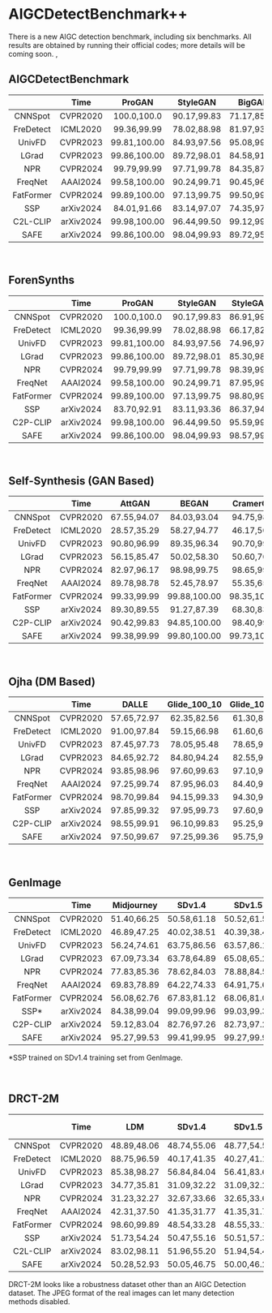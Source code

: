 # AIGCDetectBenchmark++
There is a new AIGC detection benchmark, including six benchmarks. All results are obtained by running their official codes; more details will be coming soon.
,

## AIGCDetectBenchmark

|           | Time      | ProGAN         | StyleGAN      | BigGAN        | CycleGAN       | StarGAN        | GauGAN         | StyleGAN2     | WFIR          | ADM           | Glide         | Midjourney    | SD v1.4       | SD v1.5       | VQDM          | Wukong        | DALLE2        | Mean              |
|:---------:|:---------:|:--------------:|:-------------:|:-------------:|:--------------:|:--------------:|:--------------:|:-------------:|:-------------:|:-------------:|:-------------:|:-------------:|:-------------:|:-------------:|:-------------:|:-------------:|:-------------:|:-----------------:|
| CNNSpot   | CVPR2020  | 100.0,100.0  | 90.17,99.83 | 71.17,85.99 | 87.59,94.93  | 94.60,99.04  | 81.44,90.80  | 86.91,99.48 | 95.10,99.91 | 60.38,75.70 | 58.03,72.29 | 51.40,66.25 | 50.58,61.18 | 50.52,61.53 | 56.45,68.83 | 51.03,57.33 | 51.25,54.53 | 71.04,80.48     |
| FreDetect | ICML2020  | 99.36,99.99  | 78.02,88.98 | 81.97,93.62 | 78.77,84.78  | 94.62,99.49  | 80.57,82.86  | 66.17,82.53 | 46.45,44.46 | 64.67,63.73 | 55.43,54.73 | 46.89,47.25 | 40.02,38.51 | 40.39,38.42 | 78.95,86.02 | 41.54,40.44 | 34.65,38.20 | 64.28,67.75     |
| UnivFD    | CVPR2023  | 99.81,100.00 | 84.93,97.56 | 95.08,99.27 | 98.33,99.80  | 95.75,99.37  | 99.47,99.98  | 74.96,97.90 | 87.20,97.27 | 66.94,87.13 | 62.53,84.26 | 56.24,74.61 | 63.75,86.56 | 63.57,86.19 | 85.42,96.65 | 71.06,91.34 | 50.75,63.04 | 78.49,91.31     |
| LGrad     | CVPR2023  | 99.86,100.00 | 89.72,98.01 | 84.58,91.58 | 87.81,95.11  | 99.30,100.00 | 82.26,93.88  | 85.30,98.30 | 52.95,55.92 | 64.12,70.38 | 70.30,82.83 | 67.09,73.34 | 63.78,64.89 | 65.08,65.29 | 72.62,76.93 | 60.14,63.24 | 68.55,84.09 | 75.84,82.11     |
| NPR       | CVPR2024  | 99.79,99.99 | 97.71,99.78 | 84.35,87.80 | 96.10,98.45 | 99.35,99.94 | 82.50,85.49 | 98.39,99.94 | 65.75,65.32 | 69.72,74.64 | 78.35,85.72 | 77.83,85.36 | 78.62,84.03 | 78.88,84.59 | 78.13,81.19 | 76.10,80.47 | 64.90,76.69 | 82.90,86.84     |
| FreqNet   | AAAI2024  | 99.58,100.00 | 90.24,99.71 | 90.45,96.05 | 95.84,99.63 | 85.69,99.80 | 93.41,98.63 | 87.95,99.49 | 49.20,51.07 | 83.27,91.44 | 81.66,88.86 | 69.83,78.89 | 64.22,74.33 | 64.91,75.62 | 81.65,89.59 | 57.72,66.96 | 55.30,54.62 | 78.18,85.29     |
| FatFormer | CVPR2024  | 99.89,100.00 | 97.13,99.75 | 99.50,99.98 | 99.36,100.00 | 99.75,100.00 | 99.43,100.00 | 98.80,99.92 | 88.16,98.48 | 78.44,91.73 | 88.03,95.99 | 56.08,62.76 | 67.83,81.12 | 68.06,81.09 | 86.87,96.99 | 73.06,85.86 | 69.67,81.83 | 85.63,92.22     |
| SSP       | arXiv2024 | 84.01,91.66  | 83.14,97.07 | 74.35,97.06 | 65.37,93.90  | 89.59,96.29  | 58.82,96.08  | 86.23,96.19 | 70.30,96.73 | 93.15,97.28 | 98.77,97.11 | 84.21,97.63 | 99.17,97.89 | 99.08,97.76 | 96.09,96.23 | 98.55,97.28 | 96.30,96.36 | 88.97,96.08     |
| C2L-CLIP  | arXiv2024 | 99.98,100.00 | 96.44,99.50 | 99.12,99.96 | 97.31,100.00 | 99.60,100.00 | 99.17,100.00 | 95.59,99.86 | 94.80,99.54 | 77.12,95.74 | 88.48,98.76 | 59.12,83.04 | 82.76,97.26 | 82.73,97.23 | 87.16,98.40 | 80.12,95.45 | 65.10,92.84 | 87.79,**97.35** |
| SAFE      | arXiv2024 | 99.86,100.00 | 98.04,99.93 | 89.72,95.89 | 98.87,99.77  | 99.90,100.00 | 91.52,97.20  | 98.57,99.99 | 51.95,51.65 | 82.05,96.66 | 96.29,99.27 | 95.27,99.53 | 99.41,99.95 | 99.27,99.92 | 96.29,99.56 | 98.21,99.79 | 95.30,99.52 | **93.16**,96.16 |

&nbsp;

## ForenSynths

|           | Time      | ProGAN         | StyleGAN      | StyleGAN2     | BigGAN        | CycleGAN       | StarGAN        | GauGAN         | Deepfake      | SITD          | SAN           | CRN           | IMLE          | WFIR          | Mean              |
|:---------:|:---------:|:--------------:|:-------------:|:-------------:|:-------------:|:--------------:|:--------------:|:--------------:|:-------------:|:-------------:|:-------------:|:-------------:|:-------------:|:-------------:|:-----------------:|
| CNNSpot   | CVPR2020  | 100.0,100.0  | 90.17,99.83 | 86.91,99.48 | 71.17,85.99 | 87.59,94.93  | 94.60,99.04  | 81.44,90.80  | 50.71,84.47 | 98.06,99.81 | 50.00,68.56 | 86.34,99.84 | 86.34,99.84 | 95.10,99.91 | 77.76,92.07     |
| FreDetect | ICML2020  | 99.36,99.99  | 78.02,88.98 | 66.17,82.53 | 81.97,93.62 | 78.77,84.78  | 94.62,99.49  | 80.57,82.86  | 63.29,70.77 | 33.33,35.76 | 50.00,49.50 | 60.04,82.27 | 60.13,69.78 | 46.45,44.46 | 68.67,75.75     |
| UnivFD    | CVPR2023  | 99.81,100.00 | 84.93,97.56 | 74.96,97.90 | 95.08,99.27 | 98.33,99.80  | 95.75,99.37  | 99.47,99.98  | 68.57,81.76 | 62.22,63.84 | 56.62,78.81 | 56.59,96.59 | 69.11,98.61 | 87.20,97.27 | 80.66,93.14     |
| LGrad     | CVPR2023  | 99.86,100.00 | 89.72,98.01 | 85.30,98.30 | 84.58,91.58 | 87.81,95.11  | 99.30,100.00 | 82.26,93.88  | 51.17,64.13 | 48.06,41.65 | 41.55,44.42 | 51.51,63.52 | 51.54,77.00 | 52.95,55.92 | 75.05,78.73     |
| NPR       | CVPR2024  | 99.79,99.99 | 97.71,99.78 | 98.39,99.94 | 84.35,87.80 | 96.10,98.45 | 99.35,99.94 | 82.50,85.49 | 80.22,82.40 | 62.50,60.89 | 69.18,71.57 | 50.00,50.00 | 50.00,50.00 | 65.75,65.32 | 79.68,80.89     |
| FreqNet   | AAAI2024  | 99.58,100.00 | 90.24,99.71 | 87.95,99.49 | 90.45,96.05 | 95.84,99.63 | 85.69,99.80 | 93.41,98.63 | 88.92,94.42 | 65.56,62.34 | 71.92,80.10 | 59.03,74.59 | 59.05,77.78 | 49.20,51.07 | 79.76,87.20     |
| FatFormer | CVPR2024  | 99.89,100.00 | 97.13,99.75 | 98.80,99.92 | 99.50,99.98 | 99.36,100.00 | 99.75,100.00 | 99.43,100.00 | 93.27,97.99 | 81.39,97.93 | 68.04,81.23 | 69.46,99.84 | 69.46,99.93 | 88.11,98.48 | 89.51,98.08     |
| SSP       | arXiv2024 | 83.70,92.91  | 83.11,93.36 | 86.37,94.58 | 73.12,77.30 | 65.40,80.39  | 90.22,93.65  | 59.32,83.61  | 67.51,81.24 | 77.50,93.49 | 78.77,93.16 | 52.19,77.10 | 51.69,85.51 | 69.10,88.08 | 70.36,77.30     |
| C2P-CLIP  | arXiv2024 | 99.98,100.00 | 96.44,99.50 | 95.59,99.86 | 99.12,99.96 | 97.31,100.00 | 99.60,100.00 | 99.17,100.00 | 93.77,98.59 | 95.56,98.92 | 64.38,84.56 | 93.29,99.86 | 93.29,99.95 | 94.80,99.54 | **94.02,98.52** |
| SAFE      | arXiv2024 | 99.86,100.00 | 98.04,99.93 | 98.57,99.99 | 89.72,95.89 | 98.87,99.77  | 99.90,100.00 | 91.52,97.20  | 93.10,97.44 | 85.56,85.07 | 95.91,99.27 | 50.10,41.33 | 50.10,47.25 | 51.95,51.65 | 84.86,85.75     |

&nbsp;

## Self-Synthesis (GAN Based)

|           | Time      | AttGAN        | BEGAN          | CramerGAN      | InfoMaxGAN    | MMDGAN         | RelGAN         | S3GAN         | SNGAN         | STGAN          | Mean              |
|:---------:|:---------:|:-------------:|:--------------:|:--------------:|:-------------:|:--------------:|:--------------:|:-------------:|:-------------:|:--------------:|:-----------------:|
| CNNSpot   | CVPR2020  | 67.55,94.07 | 84.03,93.04  | 94.75,98.88  | 75.35,88.45 | 94.05,98.49  | 91.10,99.51  | 71.33,83.34 | 76.50,89.56 | 82.42,97.60  | 81.90,93.66     |
| FreDetect | ICML2020  | 28.57,35.29 | 58.27,94.77  | 46.17,50.45  | 41.40,39.01 | 48.27,52.23  | 66.62,53.95  | 91.05,98.52 | 57.25,61.66 | 50.00,46.64  | 54.18,59.17     |
| UnivFD    | CVPR2023  | 90.80,96.99 | 89.35,96.34  | 90.70,99.29  | 88.48,96.90 | 90.62,99.18  | 93.38,98.00  | 94.12,98.82 | 88.65,96.81 | 82.75,91.64  | 89.87,97.11     |
| LGrad     | CVPR2023  | 56.15,85.47 | 50.02,58.30  | 50.60,70.07  | 53.20,89.16 | 50.95,79.71  | 78.38,97.08  | 82.33,90.80 | 52.12,88.29 | 50.25,93.27  | 58.22,83.57     |
| NPR       | CVPR2024  | 82.97,96.17 | 98.98,99.75 | 98.65,99.00 | 94.45,98.29 | 98.55,98.96 | 99.62,100.00 | 79.00,80.04 | 88.83,97.39 | 97.97,100.00 | 93.23,96.62     |
| FreqNet   | AAAI2024  | 89.78,98.78 | 52.45,78.97 | 55.35,65.70 | 58.63,73.04 | 58.50,78.86 | 99.98,100.00 | 88.35,94.29 | 58.67,81.92 | 64.70,81.60 | 69.60,83.69     |
| FatFormer | CVPR2024  | 99.33,99.99 | 99.88,100.00 | 98.35,100.00 | 98.35,99.98 | 98.35,100.00 | 99.45,100.00 | 99.00,99.95 | 98.28,99.91 | 98.78,99.78  | 98.86,**99.96** |
| SSP       | arXiv2024 | 89.30,89.55 | 91.27,87.39  | 68.30,83.19  | 75.45,85.76 | 72.20,84.23  | 76.90,84.27  | 46.25,75.23 | 65.88,83.63 | 74.38,84.14  | 73.32,75.23     |
| C2P-CLIP  | arXiv2024 | 90.42,99.83 | 94.85,100.00 | 98.40,99.97  | 98.40,99.97 | 98.40,99.97  | 91.97,99.81  | 98.98,99.95 | 98.38,99.91 | 97.58,99.64  | 96.38,99.90     |
| SAFE      | arXiv2024 | 99.38,99.99 | 99.80,100.00 | 99.73,100.00 | 99.55,99.99 | 99.73,100.00 | 99.55,100.00 | 94.48,98.71 | 98.80,99.95 | 99.90,100.00 | **98.99**,99.85 |

&nbsp;

## Ojha (DM Based)

|           | Time      | DALLE         | Glide_100_10  | Glide_100_27  | Glide_50_27   | ADM           | LDM_100       | LDM_200       | LDM_200_cfg   | Mean                  |
|:---------:|:---------:|:-------------:|:-------------:|:-------------:|:-------------:|:-------------:|:-------------:|:-------------:|:-------------:|:---------------------:|
| CNNSpot   | CVPR2020  | 57.65,72.97 | 62.35,82.56 | 61.30,80.23 | 64.50,84.78 | 62.45,78.21 | 54.85,71.65 | 54.75,70.41 | 55.95,73.70 | 59.23,76.81         |
| FreDetect | ICML2020  | 91.00,97.84 | 59.15,66.98 | 61.60,68.56 | 62.80,70.02 | 60.40,60.80 | 88.75,96.59 | 88.45,96.35 | 86.15,94.88 | 74.79,81.50         |
| UnivFD    | CVPR2023  | 87.45,97.73 | 78.05,95.48 | 78.65,95.79 | 79.20,96.03 | 70.00,88.27 | 95.15,99.35 | 94.55,99.40 | 74.15,93.22 | 82.15,95.66         |
| LGrad     | CVPR2023  | 84.65,92.72 | 84.80,94.24 | 82.55,91.57 | 85.10,94.03 | 69.30,75.43 | 85.00,93.09 | 84.10,92.75 | 86.00,94.35 | 82.69,91.02         |
| NPR       | CVPR2024  | 93.85,98.96 | 97.60,99.63 | 97.10,99.55 | 97.55,99.61 | 75.15,80.29 | 98.65,99.80 | 98.45,99.76 | 98.30,99.73 | 94.58,97.17         |
| FreqNet   | AAAI2024  | 97.25,99.74 | 87.95,96.03 | 84.40,95.57 | 86.55,95.84 | 67.25,75.43 | 97.75,99.93 | 97.40,99.89 | 97.20,99.92 | 89.47,95.29     |
| FatFormer | CVPR2024  | 98.70,99.84 | 94.15,99.33 | 94.30,99.27 | 94.60,99.50 | 76.01,91.90 | 98.60,99.89 | 98.55,99.83 | 94.85,99.22 | 93.72,98.60         |
| SSP       | arXiv2024 | 97.85,99.32 | 97.95,99.73 | 97.60,99.01 | 98.45,99.27 | 89.05,98.93 | 98.15,99.22 | 97.95,99.13 | 98.45,99.80 | **96.93**,**99.32** |
| C2P-CLIP  | arXiv2024 | 98.55,99.91 | 96.10,99.83 | 95.25,99.72 | 95.25,99.79 | 69.10,94.13 | 99.30,99.98 | 99.25,99.99 | 97.25,99.83 | 93.76,99.15         |
| SAFE      | arXiv2024 | 97.50,99.67 | 97.25,99.36 | 95.75,98.93 | 96.60,99.21 | 82.36,95.81 | 98.80,99.96 | 98.80,99.96 | 98.65,99.92 | 95.71,99.10         |

&nbsp;

## GenImage

|           | Time      | Midjourney    | SDv1.4        | SDv1.5        | ADM           | Glide         | Wukong        | VQDM          | BigGAN        | Mean              |
|:---------:|:---------:|:-------------:|:-------------:|:-------------:|:-------------:|:-------------:|:-------------:|:-------------:|:-------------:|:-----------------:|
| CNNSpot   | CVPR2020  | 51.40,66.25 | 50.58,61.18 | 50.52,61.53 | 60.38,75.70 | 58.03,72.29 | 51.03,57.33 | 56.45,68.83 | 72.92,86.94 | 56.41,68.76     |
| FreDetect | ICML2020  | 46.89,47.25 | 40.02,38.51 | 40.39,38.42 | 64.67,63.73 | 55.43,54.73 | 41.54,40.44 | 78.95,86.02 | 40.23,47.79 | 51.02,52.11     |
| UnivFD    | CVPR2023  | 56.24,74.61 | 63.75,86.56 | 63.57,86.19 | 66.94,87.13 | 62.53,84.26 | 71.06,91.34 | 85.42,96.65 | 90.18,98.21 | 69.96,88.12     |
| LGrad     | CVPR2023  | 67.09,73.34 | 63.78,64.89 | 65.08,65.29 | 64.12,70.38 | 70.30,82.83 | 60.14,63.24 | 72.62,76.93 | 52.91,52.92 | 64.50,68.73     |
| NPR       | CVPR2024  | 77.83,85.36 | 78.62,84.03 | 78.88,84.59 | 69.72,74.64 | 78.35,85.72 | 76.10,80.47 | 78.13,81.19 | 80.08,88.20 | 77.21,83.02     |
| FreqNet   | AAAI2024  | 69.83,78.89 | 64.22,74.33 | 64.91,75.62 | 83.27,91.44 | 81.66,88.86 | 57.72,66.96 | 81.65,89.59 | 90.57,94.92 | 74.23,82.57     |
| FatFormer | CVPR2024  | 56.08,62.76 | 67.83,81.12 | 68.06,81.09 | 78.44,91.73 | 88.03,95.99 | 73.06,85.86 | 86.87,96.99 | 96.80,99.55 | 76.90,86.89     |
| SSP*      | arXiv2024 | 84.38,99.04 | 99.09,99.96 | 99.03,99.37 | 93.21,99.05 | 98.78,99.78 | 98.45,99.26 | 95.74,99.76 | 78.06,99.11 | 93.57,99.05     |
| C2P-CLIP  | arXiv2024 | 59.12,83.04 | 82.76,97.26 | 82.73,97.23 | 77.12,95.74 | 88.48,98.76 | 80.12,95.45 | 87.16,98.40 | 97.94,99.90 | 81.93,95.72     |
| SAFE      | arXiv2024 | 95.27,99.53 | 99.41,99.95 | 99.27,99.92 | 82.05,96.66 | 96.29,99.27 | 98.21,99.79 | 96.29,99.56 | 97.84,99.82 | **95.58,99.31** |

*SSP trained on SDv1.4 training set from GenImage.

&nbsp;

## DRCT-2M

|           | Time      | LDM           | SDv1.4        | SDv1.5        | SDv2          | SDXL          | SDXL-Refiner  | SD-Turbo      | SDXL-Turbo    | LCM-SDv1.5    | LCM-SDXL      | SDv1-Ctrl     | SDv2-Ctrl     | SDXL-Ctrl     | SDv1-DR       | SDv2-DR       | SDXL-DR       | Mean              |
|:---------:|:---------:|:-------------:|:-------------:|:-------------:|:-------------:|:-------------:|:-------------:|:-------------:|:-------------:|:-------------:|:-------------:|:-------------:|:-------------:|:-------------:|:-------------:|:-------------:|:-------------:|:-----------------:|
| CNNSpot   | CVPR2020  | 48.89,48.06 | 48.74,55.06 | 48.77,54.55 | 49.16,54.79 | 48.90,65.43 | 48.80,62.32 | 48.74,53.48 | 48.73,65.43 | 48.74,60.19 | 49.10,80.85 | 48.75,53.34 | 48.74,47.31 | 48.73,50.15 | 51.15,59.70 | 49.16,46.14 | 48.88,40.42 | 49.07,56.45     |
| FreDetect | ICML2020  | 88.75,96.59 | 40.17,41.35 | 40.27,41.12 | 41.79,42.35 | 62.16,64.35 | 62.16,64.35 | 61.03,61.13 | 69.46,72.47 | 46.20,45.31 | 57.18,55.28 | 33.43,41.77 | 29.76,35.68 | 34.62,38.11 | 42.64,43.16 | 41.79,42.35 | 43.51,44.40 | 44.77,46.71     |
| UnivFD    | CVPR2023  | 85.38,98.27 | 56.84,84.04 | 56.41,83.61 | 58.17,86.24 | 63.24,89.49 | 55.04,79.00 | 56.46,82.70 | 52.98,75.47 | 54.49,79.40 | 65.86,91.51 | 75.85,94.11 | 65.42,90.99 | 61.80,85.75 | 64.60,89.49 | 56.15,79.81 | 53.90,75.57 | **61.80,85.75** |
| LGrad     | CVPR2023  | 34.77,35.81 | 31.09,32.22 | 31.09,32.20 | 31.66,33.39 | 31.57,32.42 | 31.08,31.76 | 31.18,32.03 | 31.06,31.60 | 31.22,32.34 | 31.28,32.45 | 31.23,32.53 | 31.11,32.28 | 31.77,33.43 | 55.07,55.53 | 52.06,52.97 | 31.28,32.45 | 37.93,37.36     |
| NPR       | CVPR2024  | 31.23,32.27 | 32.67,33.66 | 32.65,33.68 | 35.19,34.68 | 31.53,32.36 | 32.10,33.88 | 32.17,33.47 | 32.92,32.87 | 33.55,33.66 | 30.86,32.51 | 30.63,32.16 | 30.69,32.10 | 35.40,34.42 | 71.07,74.34 | 70.55,72.29 | 68.63,68.83 | 39.49,40.45     |
| FreqNet   | AAAI2024  | 42.31,37.50 | 41.35,31.77 | 41.35,31.76 | 41.03,32.37 | 41.38,34.23 | 41.46,34.43 | 41.35,32.06 | 41.35,32.37 | 41.36,32.23 | 41.37,34.11 | 41.35,31.77 | 41.37,34.48 | 41.38,35.51 | 57.31,62.32 | 51.03,53.17 | 56.41,60.88 | 43.97,38.30     |
| FatFormer | CVPR2024  | 98.60,99.89 | 48.54,33.28 | 48.55,33.14 | 48.57,32.94 | 48.55,33.03 | 48.61,38.36 | 48.59,32.51 | 48.54,32.10 | 48.63,33.75 | 50.09,40.36 | 61.09,72.05 | 50.11,42.39 | 54.17,62.27 | 49.91,38.81 | 59.56,71.86 | 64.45,78.27 | 51.95,46.49     |
| SSP       | arXiv2024 | 51.73,54.24 | 50.47,55.16 | 50.51,57.33 | 49.96,59.96 | 49.93,68.41 | 49.93,68.41 | 49.85,56.60 | 49.91,58.70 | 50.67,53.30 | 49.79,53.53 | 50.09,55.04 | 50.16,54.18 | 50.67,53.07 | 98.64,59.61 | 84.92,63.10 | 82.43,61.57 | 57.47,53.07     |
| C2L-CLIP  | arXiv2024 | 83.02,98.11 | 51.96,55.20 | 51.94,54.42 | 52.92,57.49 | 51.94,55.61 | 64.60,90.62 | 51.72,60.30 | 50.62,45.95 | 52.03,59.65 | 66.05,82.45 | 56.86,68.13 | 54.69,69.18 | 77.77,91.26 | 67.24,89.33 | 57.14,77.44 | 56.72,76.50 | 59.20,70.73     |
| SAFE      | arXiv2024 | 50.28,52.93 | 50.05,46.75 | 50.00,46.26 | 49.98,42.82 | 49.92,47.09 | 50.14,50.33 | 49.96,40.17 | 49.95,49.77 | 50.13,50.74 | 49.95,49.06 | 49.94,38.73 | 50.00,43.74 | 54.74,64.28 | 98.18,99.91 | 98.47,99.96 | 97.26,99.87 | 59.31,57.65     |

DRCT-2M looks like a robustness dataset other than an AIGC Detection dataset. The JPEG format of the real images can let many detection methods disabled.
